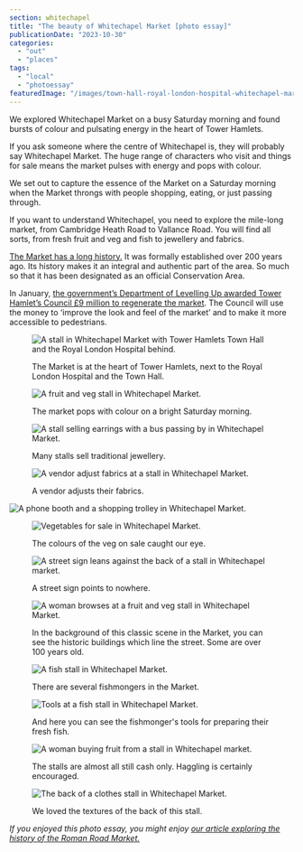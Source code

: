 ```yaml
---
section: whitechapel
title: "The beauty of Whitechapel Market [photo essay]"
publicationDate: "2023-10-30"
categories: 
  - "out"
  - "places"
tags: 
  - "local"
  - "photoessay"
featuredImage: "/images/town-hall-royal-london-hospital-whitechapel-market-photoessay-10.jpg"
---
```


We explored Whitechapel Market on a busy Saturday morning and found bursts of colour and pulsating energy in the heart of Tower Hamlets.

If you ask someone where the centre of Whitechapel is, they will probably say Whitechapel Market. The huge range of characters who visit and things for sale means the market pulses with energy and pops with colour.

We set out to capture the essence of the Market on a Saturday morning when the Market throngs with people shopping, eating, or just passing through.

If you want to understand Whitechapel, you need to explore the mile-long market, from Cambridge Heath Road to Vallance Road. You will find all sorts, from fresh fruit and veg and fish to jewellery and fabrics.

[The Market has a long history.](http://whitechapellondon.co.uk/whitechapel-market-history/) It was formally established over 200 years ago. Its history makes it an integral and authentic part of the area. So much so that it has been designated as an official Conservation Area. 

In January, [the government’s Department of Levelling Up awarded Tower Hamlet’s Council £9 million to regenerate the market](https://www.gov.uk/government/case-studies/9-million-funding-for-whitechapel-road). The Council will use the money to ‘improve the look and feel of the market’ and to make it more accessible to pedestrians. 

<figure>

![A stall in Whitechapel Market with Tower Hamlets Town Hall and the Royal London Hospital behind.](/images/town-hall-royal-london-hospital-whitechapel-market-photoessay-10-1024x683.jpg)

<figcaption>

The Market is at the heart of Tower Hamlets, next to the Royal London Hospital and the Town Hall.

</figcaption>

</figure>

<figure>

![A fruit and veg stall in Whitechapel Market.](/images/fruit-whitechapel-market-photoessay-13-1024x683.jpg)

<figcaption>

The market pops with colour on a bright Saturday morning.

</figcaption>

</figure>

<figure>

![A stall selling earrings with a bus passing by in Whitechapel Market.](/images/earrings-whitechapel-market-photoessay-5-1024x683.jpg)

<figcaption>

Many stalls sell traditional jewellery.

</figcaption>

</figure>

<figure>

![A vendor adjust fabrics at a stall in Whitechapel Market.](/images/clothes-whitechapel-market-photoessay-1-1024x683.jpg)

<figcaption>

A vendor adjusts their fabrics.

</figcaption>

</figure>

![A phone booth and a shopping trolley in Whitechapel Market.](/images/phone-box-whitechapel-market-photoessay-11-1024x683.jpg)

<figure>

![Vegetables for sale in Whitechapel Market.](/images/vegetables-whitechapel-market-photoessay-3-1024x683.jpg)

<figcaption>

The colours of the veg on sale caught our eye.

</figcaption>

</figure>

<figure>

![A street sign leans against the back of a stall in Whitechapel market.](/images/sign-whitechapel-market-photoessay-12-1024x683.jpg)

<figcaption>

A street sign points to nowhere.

</figcaption>

</figure>

<figure>

![A woman browses at a fruit and veg stall in Whitechapel Market.](/images/market-stall-whitechapel-market-photoessay-4-1024x683.jpg)

<figcaption>

In the background of this classic scene in the Market, you can see the historic buildings which line the street. Some are over 100 years old.

</figcaption>

</figure>

<figure>

![A fish stall in Whitechapel Market.](/images/fish-stall-whitechapel-market-photoessay-7-1024x683.jpg)

<figcaption>

There are several fishmongers in the Market.

</figcaption>

</figure>

<figure>

![Tools at a fish stall in Whitechapel Market.](/images/tools-stall-whitechapel-market-photoessay-16-1024x683.jpg)

<figcaption>

And here you can see the fishmonger's tools for preparing their fresh fish.

</figcaption>

</figure>

<figure>

![A woman buying fruit from a stall in Whitechapel market.](/images/shopping-whitechapel-market-photoessay-8-1024x683.jpg)

<figcaption>

The stalls are almost all still cash only. Haggling is certainly encouraged.

</figcaption>

</figure>

<figure>

![The back of a clothes stall in Whitechapel Market.](/images/clothes-stall-whitechapel-market-photoessay-15-1024x683.jpg)

<figcaption>

We loved the textures of the back of this stall.

</figcaption>

</figure>

_If you enjoyed this photo essay, you might enjoy [our article exploring the history of the Roman Road Market.](https://romanroadlondon.com/roman-road-market-history/)_
